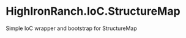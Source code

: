 HighIronRanch.IoC.StructureMap
==============================

Simple IoC wrapper and bootstrap for StructureMap
